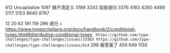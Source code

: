 612 Uncapitalize
1097 搞不清定义
3188
3243 双层递归
3376
4183
4260
4499
5117
5153
8640
8767

<!-- 2 -->

12
20
62
191
119
296 递归 + https://www.typescriptlang.org/docs/handbook/2/conditional-types.html#distributive-conditional-types ` https://github.com/type-challenges/type-challenges/issues/13383 https://github.com/type-challenges/type-challenges/issues/614`
298 看答案了
459
949
1130
